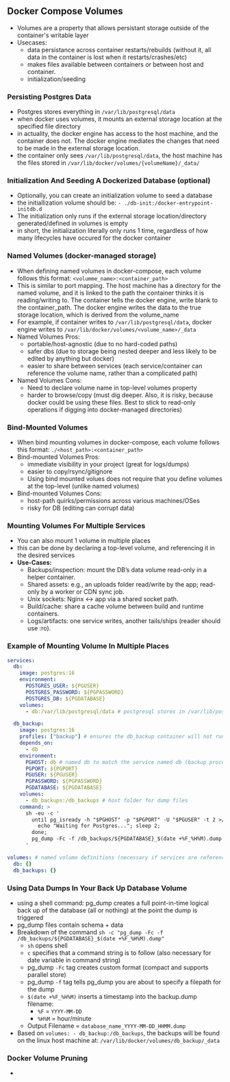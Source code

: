 ## Docker Compose Volumes
- Volumes are a property that allows persistant storage outside of the container's writable layer
- Usecases:
  - data persistance across container restarts/rebuilds (without it, all data in the container is lost when it restarts/crashes/etc)
  - makes files available between containers or between host and container.
  - initialization/seeding

### Persisting Postgres Data
- Postgres stores everything in `/var/lib/postgresql/data`
- when docker uses volumes, it mounts an external storage location at the specified file directory
- in actuality, the docker engine has access to the host machine, and the container does not. The docker engine mediates the changes that need to be made in the external storage location.
- the container only sees `/var/lib/postgresql/data`, the host machine has the files stored in `/var/lib/docker/volumes/{volumeName}/_data/`

### Initialization And Seeding A Dockerized Database (optional)
- Optionally, you can create an initialization volume to seed a database
- the initiallization volume should be: `- ./db-init:/docker-entrypoint-initdb.d`
- The initialization only runs if the external storage location/directory generated/defined in volumes is empty
- in short, the initialization literally only runs 1 time, regardless of how many lifecycles have occured for the docker container

### Named Volumes (docker-managed storage)
- When defining named volumes in docker-compose, each volume follows this format: `<volumme_name>:<container_path>`
- This is similar to port mapping. The host machine has a directory for the named volume, and it is linked to the path the container thinks it is reading/writing to. The container tells the docker engine, write blank to the container_path. The docker engine writes the data to the true storage location, which is derived from the volume_name
- For example, if container writes to `/var/lib/postgresql/data`, docker engine writes to `/var/lib/docker/volumes/<volume_name>/_data`
- Named Volumes Pros:
  - portable/host-agnostic (due to no hard-coded paths)
  - safer dbs (due to storage being nested deeper and less likely to be edited by anything but docker)
  - easier to share between services (each service/container can reference the volume name, rather than a complicated path)
- Named Volumes Cons:
  - Need to declare volume name in top-level volumes property
  - harder to browse/copy (must dig deeper. Also, it is risky, because docker could be using these files. Best to stick to read-only operations if digging into docker-managed directories)

### Bind-Mounted Volumes
- When bind mounting volumes in docker-compose, each volume follows this format: `./<host_path>:<container_path>`
- Bind-mounted Volumes Pros:
  - immediate visibility in your project (great for logs/dumps)
  - easier to copy/rsync/gitignore
  - Using bind mounted volues does not require that you define volumes at the top-level (unlike named volumes)
- Bind-mounted Volumes Cons:
  - host-path quirks/permissions across various machines/OSes
  - risky for DB (editing can corrupt data)

### Mounting Volumes For Multiple Services
- You can also mount 1 volume in multiple places
- this can be done by declaring a top-level volume, and referencing it in the desired services
- **Use-Cases:**
  - Backups/inspection: mount the DB’s data volume read-only in a helper container.
  - Shared assets: e.g., an uploads folder read/write by the app; read-only by a worker or CDN sync job.
  - Unix sockets: Nginx ↔ app via a shared socket path.
  - Build/cache: share a cache volume between build and runtime containers.
  - Logs/artifacts: one service writes, another tails/ships (reader should use :ro).

### Example of Mounting Volume In Multiple Places

```yml
services:
  db:
    image: postgres:16
    environment:
      POSTGRES_USER: ${PGUSER}
      POSTGRES_PASSWORD: ${PGPASSWORD}
      POSTGRES_DB: ${PGDATABASE}
    volumes:
      - db:/var/lib/postgresql/data # postgresql stores in /var/lib/postgresql/data by default.

  db_backup:
    image: postgres:16
    profiles: ["backup"] # ensures the db_backup container will not run, unless it is directed to start via manual entry or cron job (or similar tool)
    depends_on: 
      - db
    environment:
      PGHOST: db # named db to match the service named db (backup process knows to connect because of this line)
      PGPORT: ${PGPORT}
      PGUSER: ${PGUSER} 
      PGPASSWORD: ${PGPASSWORD}
      PGDATABASE: ${PGDATABASE}
    volumes:
      - db_backups:/db_backups # host folder for dump files
    command: >
      sh -eu -c '
        until pg_isready -h "$PGHOST" -p "$PGPORT" -U "$PGUSER" -t 2 >/dev/null; do
          echo "Waiting for Postgres..."; sleep 2;
        done;
        pg_dump -Fc -f /db_backups/${PGDATABASE}_$(date +%F_%H%M).dump
      '

volumes: # named volume definitions (necessary if services are referencing named volumes)
  db: {}
  db_backups: {}
```

### Using Data Dumps In Your Back Up Database Volume
- using a shell command: pg_dump creates a full point-in-time logical back up of the database (all or nothing) at the point the dump is triggered
- pg_dump files contain schema + data
- Breakdown of the command `sh -c "pg_dump -Fc -f /db_backups/${PGDATABASE}_$(date +%F_%H%M).dump"`
  - `sh` opens shell 
  - `c` specifies that a command string is to follow (also necessary for date variable in command string)
  - pg_dump `-Fc` tag creates custom format (compact and supports parallel store)
  - pg_dump `-f` tag tells pg_dump you are about to specify a filepath for the dump
  - `$(date +%F_%H%M)` inserts a timestamp into the backup.dump filename:
    - `%F` = `YYYY-MM-DD`
    - `%H%M` = hour/minute
  - Output Filename = `database_name_YYYY-MM-DD_HHMM.dump`
- Based on `volumes: - db_backup:/db_backups`, the backups will be found on the linux host machine at: `/var/lib/docker/volumes/db_backup/_data`


### Docker Volume Pruning
- 